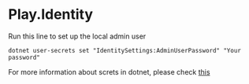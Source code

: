 # Play.Identity

Run this line to set up the local admin user

```
dotnet user-secrets set "IdentitySettings:AdminUserPassword" "Your password"
```

For more information about screts in dotnet, please check [this](https://learn.microsoft.com/en-us/aspnet/core/security/app-secrets?view=aspnetcore-6.0&tabs=linux)
